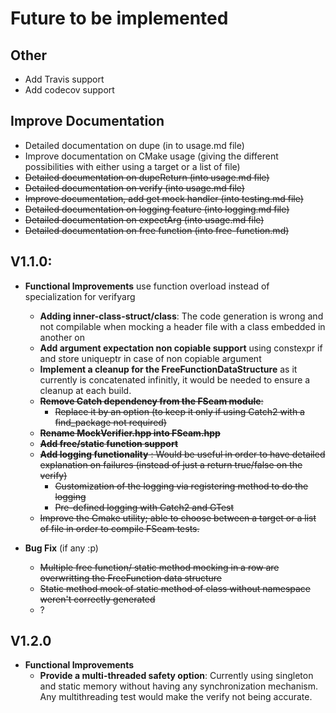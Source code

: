 # Future to be implemented

## Other
* Add Travis support
* Add codecov support

## Improve Documentation
* Detailed documentation on dupe (in
to usage.md file)
* Improve documentation on CMake usage (giving the different possibilities with either using a target or a list of file)
* ~~Detailed documentation on dupeReturn (into usage.md file)~~
* ~~Detailed documentation on verify (into usage.md file)~~
* ~~Improve documentation, add get mock handler (into testing.md file)~~
* ~~Detailed documentation on logging feature (into logging.md file)~~
* ~~Detailed documentation on expectArg (into usage.md file)~~
* ~~Detailed documentation on free function (into free-function.md)~~

## V1.1.0:     
* **Functional Improvements**
use function overload instead of specialization for verifyarg
  * **Adding inner-class-struct/class**: The code generation is wrong and not compilable when mocking a header file with a class embedded in another on
  * **Add argument expectation non copiable support** using constexpr if and store uniqueptr in case of non copiable argument
  * **Implement a cleanup for the FreeFunctionDataStructure** as it currently is concatenated infinitly, it would be needed to ensure a cleanup at each build.
  * ~~**Remove Catch dependency from the FSeam module**:~~  
    * ~~Replace it by an option (to keep it only if using Catch2 with a find_package not required)~~
  * ~~**Rename MockVerifier.hpp into FSeam.hpp**~~
  * ~~**Add free/static function support**~~
  * ~~**Add logging functionality** : Would be useful in order to have detailed explanation on failures (instead of just a return true/false on the verify)~~
    * ~~Customization of the logging via registering method to do the logging~~
    * ~~Pre-defined logging with Catch2 and GTest~~
  * ~~Improve the Cmake utility; able to choose between a target or a list of file in order to compile FSeam tests.~~
  
* **Bug Fix** (if any :p)
  * ~~Multiple free function/ static method mocking in a row are overwritting the FreeFunction data structure~~
  * ~~Static method mock of static method of class without namespace weren't correctly generated~~
  * ?

## V1.2.0

* **Functional Improvements**
  * **Provide a multi-threaded safety option**: Currently using singleton and static memory without having any synchronization mechanism. Any multithreading test would make the verify not being accurate.
